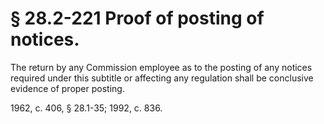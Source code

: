 # § 28.2-221 Proof of posting of notices.

<p>The return by any Commission employee as to the posting of any notices required under this subtitle or affecting any regulation shall be conclusive evidence of proper posting.</p><p>1962, c. 406, § 28.1-35; 1992, c. 836.</p>